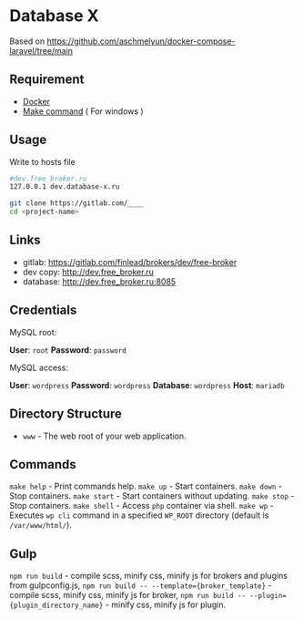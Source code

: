 # Database X

Based on https://github.com/aschmelyun/docker-compose-laravel/tree/main

## Requirement

* [Docker](https://hub.docker.com/)
* [Make command](https://gist.github.com/evanwill/0207876c3243bbb6863e65ec5dc3f058#make) ( For windows )

## Usage

Write to hosts file

```bash
#dev.free_broker.ru
127.0.0.1 dev.database-x.ru
```

```bash
git clone https://gitlab.com/____
cd <project-name>

```

## Links

* gitlab:   <https://gitlab.com/finlead/brokers/dev/free-broker>
* dev copy: http://dev.free_broker.ru
* database: http://dev.free_broker.ru:8085

## Credentials

MySQL root:

**User**: `root`
**Password**: `password`

MySQL access:

**User**: `wordpress`
**Password**: `wordpress`
**Database**: `wordpress`
**Host**: `mariadb`

## Directory Structure

* `www` - The web root of your web application.

## Commands

`make help` - Print commands help.
`make up` - Start containers.
`make down` - Stop containers.
`make start` - Start containers without updating.
`make stop` - Stop containers.
`make shell` - Access `php` container via shell.
`make wp` - Executes `wp cli` command in a specified `WP_ROOT` directory (default is `/var/www/html/`).

## Gulp

`npm run build` - compile scss, minify css, minify js for brokers and plugins from gulpconfig.js,
`npm run build -- --template={broker_template}` - compile scss, minify css, minify js for broker,
`npm run build -- --plugin={plugin_directory_name}` - minify css, minify js for plugin.
